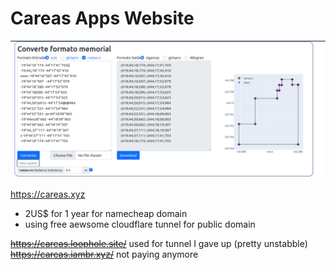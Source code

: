 # Careas Apps Website 

![alt text](https://github.com/eusoubrasileiro/careas_apps/blob/react/site.png)


https://careas.xyz 

- 2US$ for 1 year for namecheap domain
- using free aewsome cloudflare tunnel for public domain

~~https://careas.loophole.site/~~ used for tunnel I gave up (pretty unstabble)
~~https://careas.iambr.xyz/~~ not paying anymore
